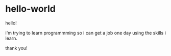 # hello-world
hello!

i'm trying to learn programmming so i can get a job one day using the skills i learn.

thank you!
